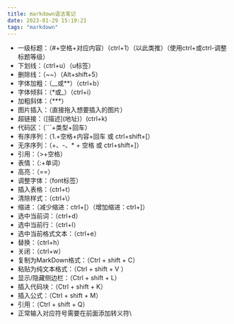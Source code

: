 ```yaml
---
title: markdown语法笔记
date: 2023-01-29 15:19:21
tags: "markdown"
---
```


- 一级标题：（#+空格+对应内容）（ctrl+1）（以此类推）（使用ctrl+或ctrl-调整标题等级）
- 下划线：（ctrl+u）（u标签）
- 删除线：（\~~）（Alt+shift+5）
- 字体加粗：（\__或\**）（ctrl+b）
- 字体倾斜：（\*或\_）（ctrl+i）
- 加粗斜体：（\***）
- 图片插入：（直接拖入想要插入的图片）
- 超链接：（\[描述](地址)）(ctrl+k)
- 代码区：（\```+类型+回车）
- 有序序列：（1.+空格+内容+回车 或 ctrl+shift+[）
- 无序序列：（\+、\-、\* + 空格 或 ctrl+shift+]）
- 引用：（\>+空格）
- 表情：（:+单词）
- 高亮：（==）
- 调整字体：（font标签）
- 插入表格：（ctrl+t）
- 清除样式：（ctrl+\\）
- 缩进：（减少缩进：ctrl+[）（增加缩进：ctrl+]）
- 选中当前词：（ctrl+d）
- 选中当前行：（ctrl+l）
- 选中当前格式文本：（ctrl+e）
- 替换：（ctrl+h）
- 关闭：（ctrl+w）
- 复制为MarkDown格式：（Ctrl + shift + C）
- 粘贴为纯文本格式：（Ctrl + shift + V ）
- 显示/隐藏侧边栏：（Ctrl + shift + L）
- 插入代码块：（Ctrl + shift + K）
- 插入公式：（Ctrl + shift + M）
- 引用：（Ctrl + shift + Q）
- 正常输入对应符号需要在前面添加转义符\\